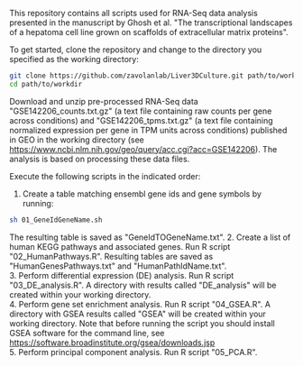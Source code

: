 This repository contains all scripts used for RNA-Seq data analysis presented in the manuscript by Ghosh et al. "The transcriptional landscapes of a hepatoma cell line grown on scaffolds of extracellular matrix proteins".

To get started, clone the repository and change to the directory you specified as the working directory:
```bash
git clone https://github.com/zavolanlab/Liver3DCulture.git path/to/workdir
cd path/to/workdir
```

Download and unzip pre-processed RNA-Seq data "GSE142206_counts.txt.gz" (a text file containing raw counts per gene across conditions) and "GSE142206_tpms.txt.gz" (a text file containing normalized expression per gene in TPM units across conditions) published in GEO in the working directory (see https://www.ncbi.nlm.nih.gov/geo/query/acc.cgi?acc=GSE142206). The analysis is based on processing these data files.  

Execute the following scripts in the indicated order:
1. Create a table matching ensembl gene ids and gene symbols by running:
```bash
sh 01_GeneIdGeneName.sh
```
The resulting table is saved as "GeneIdTOGeneName.txt".
2. Create a list of human KEGG pathways and associated genes. Run R script "02_HumanPathways.R". Resulting tables are saved as "HumanGenesPathways.txt" and "HumanPathIdName.txt".     
3. Perform differential expression (DE) analysis. Run R script "03_DE_analysis.R". A directory with results called "DE_analysis" will be created within your working directory.  
4. Perform gene set enrichment analysis. Run R script "04_GSEA.R". A directory with GSEA results called "GSEA" will be created within your working directory. Note that before running the script you should install GSEA software for the command line, see https://software.broadinstitute.org/gsea/downloads.jsp  
5. Perform principal component analysis. Run R script "05_PCA.R".